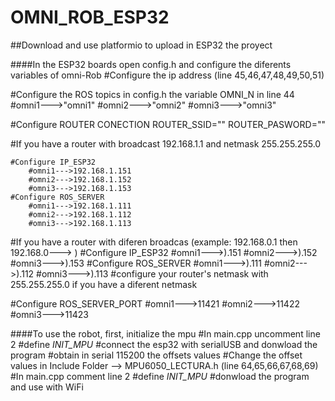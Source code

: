 # OMNI_ROB_ESP32

##Download and use platformio to upload in ESP32 the proyect

####In the ESP32 boards open config.h and configure the diferents variables of omni-Rob
#Configure the ip address (line 45,46,47,48,49,50,51)

#Configure the ROS topics in config.h the variable OMNI_N in line 44
	#omni1--->"omni1"
	#omni2--->"omni2"
	#omni3--->"omni3"

#Configure ROUTER CONECTION
	ROUTER_SSID="<router ssid>"
	ROUTER_PASWORD="<router pasword>"

#If you have a router with broadcast 192.168.1.1 and netmask 255.255.255.0

	#Configure IP_ESP32
		#omni1--->192.168.1.151
		#omni2--->192.168.1.152
		#omni3--->192.168.1.153
	#Configure ROS_SERVER
		#omni1--->192.168.1.111
		#omni2--->192.168.1.112
		#omni3--->192.168.1.113
#If you have a router with diferen broadcas (example: 192.168.0.1 then 192.168.0---> <LocalNetwork>)
	#Configure IP_ESP32
		#omni1---><LocalNetwork>).151
		#omni2---><LocalNetwork>).152
		#omni3---><LocalNetwork>).153
	#Configure ROS_SERVER
		#omni1---><LocalNetwork>).111
		#omni2---><LocalNetwork>).112
		#omni3---><LocalNetwork>).113
	#configure your router's netmask with 255.255.255.0 if you have a diferent netmask

#Configure ROS_SERVER_PORT 
	#omni1--->11421
	#omni2--->11422
	#omni3--->11423


####To use the robot, first, initialize the mpu
	#In main.cpp uncomment line 2 #define _INIT_MPU_ 
	#connect the esp32 with serialUSB and donwload the program
	#obtain in serial 115200 the offsets values
	#Change the offset values in Include Folder --> MPU6050_LECTURA.h (line 64,65,66,67,68,69)
	#In main.cpp comment line 2 #define _INIT_MPU_
	#donwload the program and use with WiFi
